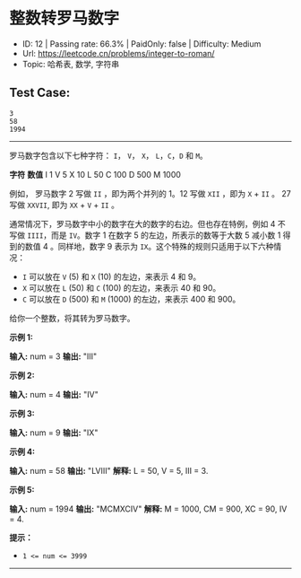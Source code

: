 # 整数转罗马数字                                                        

* ID: 12      | Passing rate: 66.3% | PaidOnly: false  | Difficulty: Medium 
* Url: https://leetcode.cn/problems/integer-to-roman/ 
* Topic: 哈希表, 数学, 字符串 

## Test Case:

```
3
58
1994
```

---

罗马数字包含以下七种字符： `I`， `V`， `X`， `L`，`C`，`D` 和 `M`。

**字符**          **数值**
I             1
V             5
X             10
L             50
C             100
D             500
M             1000

例如， 罗马数字 2 写做 `II` ，即为两个并列的 1。12 写做 `XII` ，即为 `X` + `II`
。 27 写做 `XXVII`, 即为 `XX` + `V` + `II` 。

通常情况下，罗马数字中小的数字在大的数字的右边。但也存在特例，例如 4 不写做
`IIII`，而是 `IV`。数字 1 在数字 5 的左边，所表示的数等于大数 5 减小数 1
得到的数值 4 。同样地，数字 9 表示为 `IX`。这个特殊的规则只适用于以下六种情况：

* `I` 可以放在 `V` (5) 和 `X` (10) 的左边，来表示 4 和 9。
* `X` 可以放在 `L` (50) 和 `C` (100) 的左边，来表示 40 和 90。
* `C` 可以放在 `D` (500) 和 `M` (1000) 的左边，来表示 400 和 900。

给你一个整数，将其转为罗马数字。


**示例 1:**

**输入:** num = 3
**输出:** "III"

**示例 2:**

**输入:** num = 4
**输出:** "IV"

**示例 3:**

**输入:** num = 9
**输出:** "IX"

**示例 4:**

**输入:** num = 58
**输出:** "LVIII"
**解释:** L = 50, V = 5, III = 3.

**示例 5:**

**输入:** num = 1994
**输出:** "MCMXCIV"
**解释:** M = 1000, CM = 900, XC = 90, IV = 4.


**提示：**

* `1 <= num <= 3999`

---